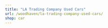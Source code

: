 ```yaml
---
title: "LA Trading Company Used Cars"
url: /woodhaven/la-trading-company-used-cars/
shop: car
---
```

